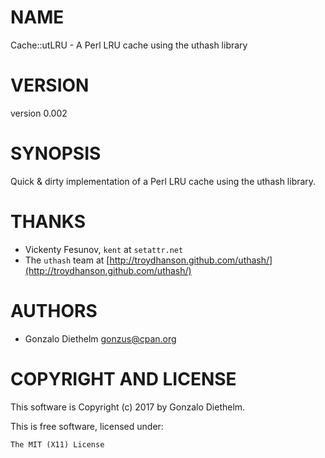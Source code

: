 # NAME

Cache::utLRU - A Perl LRU cache using the uthash library

# VERSION

version 0.002

# SYNOPSIS

Quick & dirty implementation of a Perl LRU cache using the uthash library.

# THANKS

- Vickenty Fesunov, `kent` at `setattr.net`
- The `uthash` team at [http://troydhanson.github.com/uthash/](http://troydhanson.github.com/uthash/)

# AUTHORS

- Gonzalo Diethelm <gonzus@cpan.org>

# COPYRIGHT AND LICENSE

This software is Copyright (c) 2017 by Gonzalo Diethelm.

This is free software, licensed under:

    The MIT (X11) License
